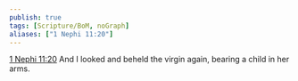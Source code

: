 ```yaml
---
publish: true
tags: [Scripture/BoM, noGraph]
aliases: ["1 Nephi 11:20"]
---
```

[1 Nephi 11:20](https://churchofjesuschrist.org/study/scriptures/bofm/1-ne/11?lang=eng&id=p20#p20) And I looked and beheld the virgin again, bearing a child in her arms.
